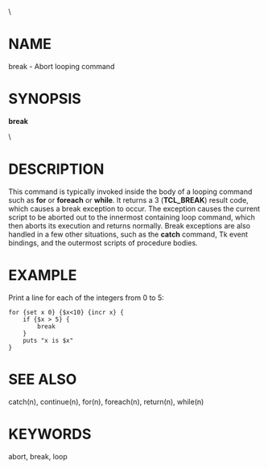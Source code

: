 \

# NAME

break - Abort looping command

# SYNOPSIS

**break**

\

# DESCRIPTION

This command is typically invoked inside the body of a looping command
such as **for** or **foreach** or **while**. It returns a 3
(**TCL_BREAK**) result code, which causes a break exception to occur.
The exception causes the current script to be aborted out to the
innermost containing loop command, which then aborts its execution and
returns normally. Break exceptions are also handled in a few other
situations, such as the **catch** command, Tk event bindings, and the
outermost scripts of procedure bodies.

# EXAMPLE

Print a line for each of the integers from 0 to 5:

    for {set x 0} {$x<10} {incr x} {
        if {$x > 5} {
            break
        }
        puts "x is $x"
    }

# SEE ALSO

catch(n), continue(n), for(n), foreach(n), return(n), while(n)

# KEYWORDS

abort, break, loop
